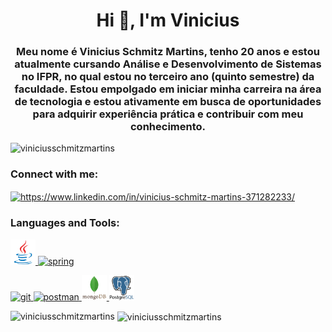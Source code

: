 <h1 align="center">Hi 👋, I'm Vinicius</h1>
<h3 align="center">Meu nome é Vinicius Schmitz Martins, tenho 20 anos e estou atualmente cursando Análise e Desenvolvimento de Sistemas no IFPR, no qual estou no terceiro ano (quinto semestre) da faculdade. Estou empolgado em iniciar minha carreira na área de tecnologia e estou ativamente em busca de oportunidades para adquirir experiência prática e contribuir com meu conhecimento.</h3>

<p align="left"> <img src="https://komarev.com/ghpvc/?username=viniciusschmitzmartins&label=Profile%20views&color=0e75b6&style=flat" alt="viniciusschmitzmartins" /> </p>

<h3 align="left">Connect with me:</h3>
<p align="left">
<a href="https://linkedin.com/in/https://www.linkedin.com/in/vinicius-schmitz-martins-371282233/" target="blank"><img align="center" src="https://raw.githubusercontent.com/rahuldkjain/github-profile-readme-generator/master/src/images/icons/Social/linked-in-alt.svg" alt="https://www.linkedin.com/in/vinicius-schmitz-martins-371282233/" height="30" width="40" /></a>
</p>

<h3 align="left">Languages and Tools:</h3>
 <a href="https://www.java.com" target="_blank" rel="noreferrer"> <img src="https://raw.githubusercontent.com/devicons/devicon/master/icons/java/java-original.svg" alt="java" width="40" height="40"/> </a> <a href="https://spring.io/" target="_blank" rel="noreferrer"> <img src="https://www.vectorlogo.zone/logos/springio/springio-icon.svg" alt="spring" width="40" height="40"/> </a> </p> <p align="left"> <a href="https://git-scm.com/" target="_blank" rel="noreferrer"> <img src="https://www.vectorlogo.zone/logos/git-scm/git-scm-icon.svg" alt="git" width="40" height="40"/> </a> <a href="https://postman.com" target="_blank" rel="noreferrer"> <img src="https://www.vectorlogo.zone/logos/getpostman/getpostman-icon.svg" alt="postman" width="40" height="40"/> </a> <a href="https://www.mongodb.com/" target="_blank" rel="noreferrer"> <img src="https://raw.githubusercontent.com/devicons/devicon/master/icons/mongodb/mongodb-original-wordmark.svg" alt="mongodb" width="40" height="40"/> </a> <a href="https://www.postgresql.org" target="_blank" rel="noreferrer"> <img src="https://raw.githubusercontent.com/devicons/devicon/master/icons/postgresql/postgresql-original-wordmark.svg" alt="postgresql" width="40" height="40"/> </a>  

<p><img align="left" src="https://github-readme-stats.vercel.app/api/top-langs?username=viniciusschmitzmartins&show_icons=true&locale=en&layout=compact" alt="viniciusschmitzmartins" /></p>

<p>&nbsp;<img align="center" src="https://github-readme-stats.vercel.app/api?username=viniciusschmitzmartins&show_icons=true&locale=en" alt="viniciusschmitzmartins" /></p>

